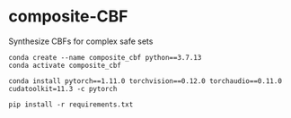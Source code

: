 # composite-CBF
Synthesize CBFs for complex safe sets

```
conda create --name composite_cbf python==3.7.13
conda activate composite_cbf

conda install pytorch==1.11.0 torchvision==0.12.0 torchaudio==0.11.0 cudatoolkit=11.3 -c pytorch

pip install -r requirements.txt
```
